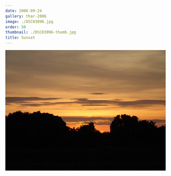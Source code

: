 ```yaml
---
date: 2006-09-24
gallery: thar-2006
image: ./DSC03096.jpg
order: 50
thumbnail: ./DSC03096-thumb.jpg
title: Sunset
---
```


![Sunset](./DSC03096.jpg)